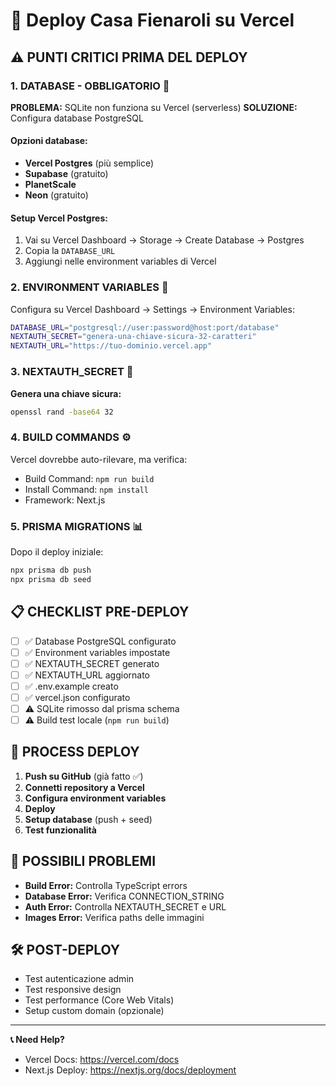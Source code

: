 # 🚀 Deploy Casa Fienaroli su Vercel

## ⚠️ PUNTI CRITICI PRIMA DEL DEPLOY

### 1. **DATABASE - OBBLIGATORIO** 🔴
**PROBLEMA:** SQLite non funziona su Vercel (serverless)
**SOLUZIONE:** Configura database PostgreSQL

#### Opzioni database:
- **Vercel Postgres** (più semplice)
- **Supabase** (gratuito)  
- **PlanetScale** 
- **Neon** (gratuito)

#### Setup Vercel Postgres:
1. Vai su Vercel Dashboard → Storage → Create Database → Postgres
2. Copia la `DATABASE_URL` 
3. Aggiungi nelle environment variables di Vercel

### 2. **ENVIRONMENT VARIABLES** 🔑
Configura su Vercel Dashboard → Settings → Environment Variables:

```bash
DATABASE_URL="postgresql://user:password@host:port/database"
NEXTAUTH_SECRET="genera-una-chiave-sicura-32-caratteri"
NEXTAUTH_URL="https://tuo-dominio.vercel.app"
```

### 3. **NEXTAUTH_SECRET** 🔐
**Genera una chiave sicura:**
```bash
openssl rand -base64 32
```

### 4. **BUILD COMMANDS** ⚙️
Vercel dovrebbe auto-rilevare, ma verifica:
- Build Command: `npm run build`
- Install Command: `npm install`
- Framework: Next.js

### 5. **PRISMA MIGRATIONS** 📊
Dopo il deploy iniziale:
```bash
npx prisma db push
npx prisma db seed
```

## 📋 CHECKLIST PRE-DEPLOY

- [ ] ✅ Database PostgreSQL configurato
- [ ] ✅ Environment variables impostate
- [ ] ✅ NEXTAUTH_SECRET generato
- [ ] ✅ NEXTAUTH_URL aggiornato
- [ ] ✅ .env.example creato
- [ ] ✅ vercel.json configurato
- [ ] ⚠️  SQLite rimosso dal prisma schema
- [ ] ⚠️  Build test locale (`npm run build`)

## 🔄 PROCESS DEPLOY

1. **Push su GitHub** (già fatto ✅)
2. **Connetti repository a Vercel**
3. **Configura environment variables**
4. **Deploy**
5. **Setup database** (push + seed)
6. **Test funzionalità**

## 🐛 POSSIBILI PROBLEMI

- **Build Error:** Controlla TypeScript errors
- **Database Error:** Verifica CONNECTION_STRING
- **Auth Error:** Controlla NEXTAUTH_SECRET e URL
- **Images Error:** Verifica paths delle immagini

## 🛠️ POST-DEPLOY

- Test autenticazione admin
- Test responsive design  
- Test performance (Core Web Vitals)
- Setup custom domain (opzionale)

---

**📞 Need Help?** 
- Vercel Docs: https://vercel.com/docs
- Next.js Deploy: https://nextjs.org/docs/deployment